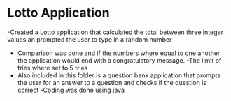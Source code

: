 # Lotto Application
-Created a Lotto application that calculated the total between three integer values an prompted the user to type in a random number 
- Comparison was done and if the numbers where equal to one another the application would end with a congratulatory message.
-The limit of tries where set to 5 tries
- Also included in this folder is a question bank application that prompts the user for an answer to a question and checks if the question is correct
-Coding was done using java

